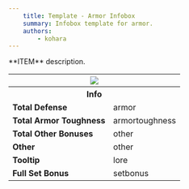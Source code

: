 ```yaml
---
	title: Template - Armor Infobox
	summary: Infobox template for armor.
	authors:
		- kohara
---
```


<div class="result kohara-infobox-grid" markdown>
<div markdown class="kohara-infobox-text">
**ITEM** description.
</div>
<div class="kohara-infobox-table">
  <table id="kohara-infobox--item">
	<tr>
		<th colspan="2" class="kohara-infobox--top-image"><img src="../../../assets/armor/ancient/full.png" style="height: auto;"></th>
	</tr>
	<tr>
		<th colspan="2">Info</th>
	</tr>
	<tr>
		<td><b>Total Defense</b></td>
		<td>armor</td>
	</tr>
	<tr>
		<td><b>Total Armor Toughness</b></td>
		<td>armortoughness</td>
	</tr>
	<tr>
		<td><b>Total Other Bonuses</b></td>
		<td>other</td>
	</tr>
	<tr>
		<td><b>Other</b></td>
		<td>other</td>
	</tr>
	<tr>
		<td><b>Tooltip</b></td>
		<td>lore</td>
	</tr>
	<tr>
		<td><b>Full Set Bonus</b></td>
		<td>setbonus</td>
	</tr>
</table>
</div>
</div>

